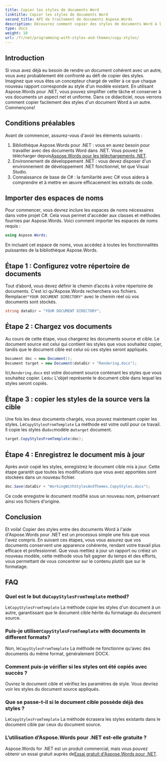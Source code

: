 ```yaml
---
title: Copier les styles de documents Word
linktitle: Copier les styles de documents Word
second_title: API de traitement de documents Aspose.Words
description: Découvrez comment copier des styles de documents Word à l'aide d'Aspose.Words pour .NET. Suivez notre guide étape par étape pour garantir un formatage cohérent des documents sans effort.
type: docs
weight: 10
url: /fr/net/programming-with-styles-and-themes/copy-styles/
---
```

## Introduction

Si vous avez déjà eu besoin de rendre un document cohérent avec un autre, vous avez probablement été confronté au défi de copier des styles. Imaginez que vous êtes un concepteur chargé de veiller à ce que chaque nouveau rapport corresponde au style d'un modèle existant. En utilisant Aspose.Words pour .NET, vous pouvez simplifier cette tâche et conserver à vos documents un aspect net et uniforme. Dans ce didacticiel, nous verrons comment copier facilement des styles d'un document Word à un autre. Commençons!

## Conditions préalables

Avant de commencer, assurez-vous d'avoir les éléments suivants :

1.  Bibliothèque Aspose.Words pour .NET : vous en aurez besoin pour travailler avec des documents Word dans .NET. Vous pouvez le télécharger depuis[Aspose.Words pour les téléchargements .NET](https://releases.aspose.com/words/net/).
2. Environnement de développement .NET : vous devez disposer d'un environnement de développement .NET fonctionnel, tel que Visual Studio.
3. Connaissance de base de C# : la familiarité avec C# vous aidera à comprendre et à mettre en œuvre efficacement les extraits de code.

## Importer des espaces de noms

Pour commencer, vous devrez inclure les espaces de noms nécessaires dans votre projet C#. Cela vous permet d'accéder aux classes et méthodes fournies par Aspose.Words. Voici comment importer les espaces de noms requis :

```csharp
using Aspose.Words;
```

En incluant cet espace de noms, vous accédez à toutes les fonctionnalités puissantes de la bibliothèque Aspose.Words.

## Étape 1 : Configurez votre répertoire de documents

 Tout d’abord, vous devez définir le chemin d’accès à votre répertoire de documents. C'est ici qu'Aspose.Words recherchera vos fichiers. Remplacer`"YOUR DOCUMENT DIRECTORY"` avec le chemin réel où vos documents sont stockés.

```csharp
string dataDir = "YOUR DOCUMENT DIRECTORY";
```

## Étape 2 : Chargez vos documents

Au cours de cette étape, vous chargerez les documents source et cible. Le document source est celui qui contient les styles que vous souhaitez copier, tandis que le document cible est celui où ces styles seront appliqués. 

```csharp
Document doc = new Document();
Document target = new Document(dataDir + "Rendering.docx");
```

 Ici,`Rendering.docx` est votre document source contenant les styles que vous souhaitez copier. Le`doc` L'objet représente le document cible dans lequel les styles seront copiés.

## Étape 3 : copier les styles de la source vers la cible

 Une fois les deux documents chargés, vous pouvez maintenant copier les styles. Le`CopyStylesFromTemplate` La méthode est votre outil pour ce travail. Il copie les styles du`doc`modèle au`target` document.

```csharp
target.CopyStylesFromTemplate(doc);
```

## Étape 4 : Enregistrez le document mis à jour

Après avoir copié les styles, enregistrez le document cible mis à jour. Cette étape garantit que toutes les modifications que vous avez apportées sont stockées dans un nouveau fichier.

```csharp
doc.Save(dataDir + "WorkingWithStylesAndThemes.CopyStyles.docx");
```

Ce code enregistre le document modifié sous un nouveau nom, préservant ainsi vos fichiers d'origine.

## Conclusion

Et voila! Copier des styles entre des documents Word à l'aide d'Aspose.Words pour .NET est un processus simple une fois que vous l'avez compris. En suivant ces étapes, vous vous assurez que vos documents conservent une apparence cohérente, rendant votre travail plus efficace et professionnel. Que vous mettiez à jour un rapport ou créiez un nouveau modèle, cette méthode vous fait gagner du temps et des efforts, vous permettant de vous concentrer sur le contenu plutôt que sur le formatage.

## FAQ

###  Quel est le but du`CopyStylesFromTemplate` method?  
 Le`CopyStylesFromTemplate` La méthode copie les styles d'un document à un autre, garantissant que le document cible hérite du formatage du document source.

###  Puis-je utiliser`CopyStylesFromTemplate` with documents in different formats?  
 Non, le`CopyStylesFromTemplate` La méthode ne fonctionne qu'avec des documents du même format, généralement DOCX.

### Comment puis-je vérifier si les styles ont été copiés avec succès ?  
Ouvrez le document cible et vérifiez les paramètres de style. Vous devriez voir les styles du document source appliqués.

### Que se passe-t-il si le document cible possède déjà des styles ?  
 Le`CopyStylesFromTemplate` La méthode écrasera les styles existants dans le document cible par ceux du document source.

### L’utilisation d’Aspose.Words pour .NET est-elle gratuite ?  
 Aspose.Words for .NET est un produit commercial, mais vous pouvez obtenir un essai gratuit auprès de[Essai gratuit d'Aspose.Words pour .NET](https://releases.aspose.com/).